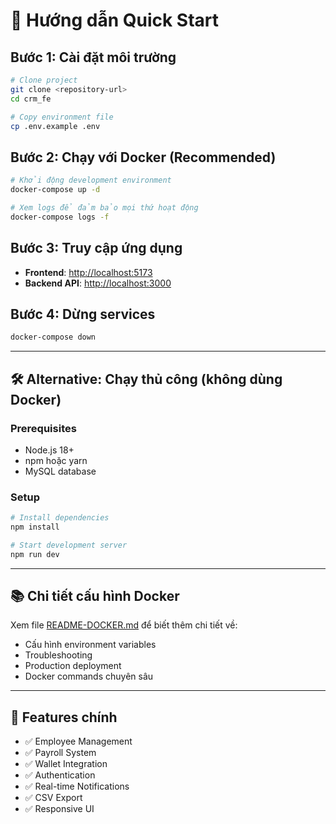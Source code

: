 # 🎯 Hướng dẫn Quick Start

## Bước 1: Cài đặt môi trường

```bash
# Clone project
git clone <repository-url>
cd crm_fe

# Copy environment file
cp .env.example .env
```

## Bước 2: Chạy với Docker (Recommended)

```bash
# Khởi động development environment
docker-compose up -d

# Xem logs để đảm bảo mọi thứ hoạt động
docker-compose logs -f
```

## Bước 3: Truy cập ứng dụng

- **Frontend**: <http://localhost:5173>
- **Backend API**: <http://localhost:3000>

## Bước 4: Dừng services

```bash
docker-compose down
```

---

## 🛠️ Alternative: Chạy thủ công (không dùng Docker)

### Prerequisites

- Node.js 18+
- npm hoặc yarn
- MySQL database

### Setup

```bash
# Install dependencies
npm install

# Start development server
npm run dev
```

---

## 📚 Chi tiết cấu hình Docker

Xem file [README-DOCKER.md](./README-DOCKER.md) để biết thêm chi tiết về:

- Cấu hình environment variables
- Troubleshooting
- Production deployment
- Docker commands chuyên sâu

---

## 🚀 Features chính

- ✅ Employee Management
- ✅ Payroll System
- ✅ Wallet Integration
- ✅ Authentication
- ✅ Real-time Notifications
- ✅ CSV Export
- ✅ Responsive UI
